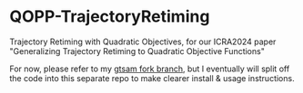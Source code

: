 # QOPP-TrajectoryRetiming
Trajectory Retiming with Quadratic Objectives, for our ICRA2024 paper "Generalizing Trajectory Retiming to Quadratic Objective Functions"

For now, please refer to my [gtsam fork branch](https://github.com/gchenfc/gtsam/tree/features/gerry/trajectory_retiming/gtsam_unstable/retiming), but I eventually will split off the code into this separate repo to make clearer install & usage instructions.
